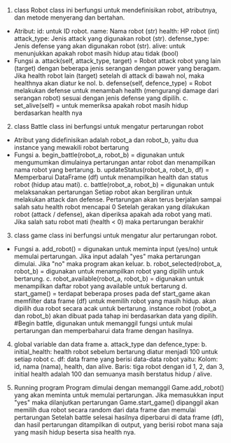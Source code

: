 1. class Robot
class ini berfungsi untuk mendefinisikan robot, atributnya, dan metode menyerang dan bertahan.
- Atribut:
    id: untuk ID robot.
    name: Nama robot (str)
    health: HP robot (int)
    attack_type: Jenis attack yang digunakan robot (str).
    defense_type: Jenis defense yang akan digunakan robot (str).
    alive: untuk menunjukkan apakah robot masih hidup atau tidak (bool)
- Fungsi 
    a. attack(self, attack_type, target) = Robot attack robot yang lain (target) dengan beberapa jenis serangan dengan power yang beragam.  Jika health robot lain (target) setelah di attack di bawah nol, maka healthnya akan diatur ke nol.
    b. defense(self, defence_type) = Robot melakukan defense untuk menambah health (mengurangi damage dari serangan robot) sesuai dengan jenis defense yang dipilih.
    c. set_alive(self) = untuk memeriksa apakah robot masih hidup berdasarkan health nya 

2. class Battle
class ini berfungsi untuk mengatur pertarungan robot
- Atribut yang didefinisikan adalah robot_a dan robot_b, yaitu dua instance yang mewakili robot bertarung 
- Fungsi
    a. begin_battle(robot_a, robot_b) = digunakan untuk mengumumkan dimulainya pertarungan antar robot dan menampilkan nama robot yang bertarung.
    b. updateStatus(robot_a, robot_b, df) = Memperbarui DataFrame (df) untuk menampilkan health dan status robot (hidup atau mati).
    c. battle(robot_a, robot_b) = digunakan untuk melaksanakan pertarungan
        Setiap robot akan bergiliran untuk melakukan attack dan defense.
        Pertarungan akan terus berjalan sampai salah satu health robot mencapai 0 
        Setelah gerakan yang dilakukan robot (attack / defense), akan diperiksa apakah ada robot yang mati. Jika salah satu robot mati (health < 0) maka pertarungan berakhir 

3. class game
class ini berfungsi untuk mengatur alur pertarungan robot.
- Fungsi
    a. add_robot() = digunakan untuk meminta input (yes/no) untuk memulai pertarungan. Jika input adalah "yes" maka pertarungan dimulai. Jika "no" maka program akan keluar.
    b. robot_selected(robot_a, robot_b) = digunakan untuk menampilkan robot yang dipilih untuk bertarung.
    c. robot_available(robot_a, robot_b) = digunakan untuk menampilkan daftar robot yang available untuk bertarung
    d. start_game() = terdapat beberapa proses pada def start_game
        akan memfilter data frame (df) untuk memilih robot yang masih hidup.
        akan dipilih dua robot secara acak untuk bertarung.
        instance robot (robot_a dan robot_b) akan dibuat pada tahap ini berdasarkan data yang dipilih.
        #Begin battle, digunakan untuk memanggil fungsi untuk mulai pertarungan dan memperbaharui data frame dengan hasilnya.

4. global variable dan data frame
    a. attack_type dan defence_type:
    b. initial_health:
        health robot sebelum bertarung diatur menjadi 100 untuk setiap robot
    c. df:
        data frame yang berisi data-data robot yaitu:
            Kolom: id, nama (nama), health, dan alive.
            Baris: tiga robot dengan id 1, 2, dan 3, initial health adalah 100 dan semuanya masih berstatus hidup / alive.

5. Running program
    Program dimulai dengan memanggil Game.add_robot() yang akan meminta untuk memulai pertarungan.
    Jika memasukkan input "yes" maka dilanjutkan pertarungan
        Game.start_game() dipanggil akan memilih dua robot secara random dari data frame dan memulai pertarungan
        Setelah battle selesai hasilnya diperbarui di data frame (df), dan hasil pertarungan ditampilkan di output, yang berisi robot mana saja yang masih hidup beserta sisa health nya. 